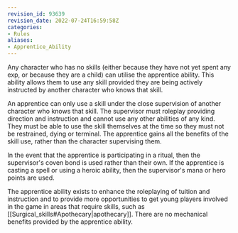 ```yaml
---
revision_id: 93639
revision_date: 2022-07-24T16:59:58Z
categories:
- Rules
aliases:
- Apprentice_Ability
---
```



Any character who has no skills (either because they have not yet spent any exp, or because they are a child) can utilise the apprentice ability. This ability allows them to use any skill provided they are being actively instructed by another character who knows that skill.

An apprentice can only use a skill under the close supervision of another character who knows that skill. The supervisor must roleplay providing direction and instruction and cannot use any other abilities of any kind. They must be able to use the skill themselves at the time so they must not be restrained, dying or terminal. The apprentice gains all the benefits of the skill use, rather than the character supervising them.

In the event that the apprentice is participating in a ritual, then the supervisor's coven bond is used rather than their own. If the apprentice is casting a spell or using a heroic ability, then the supervisor's mana or hero points are used.

The apprentice ability exists to enhance the roleplaying of tuition and instruction and to provide more opportunities to get young players involved in the game in areas that require skills, such as [[Surgical_skills#Apothecary|apothecary]]. There are no mechanical benefits provided by the apprentice ability.

